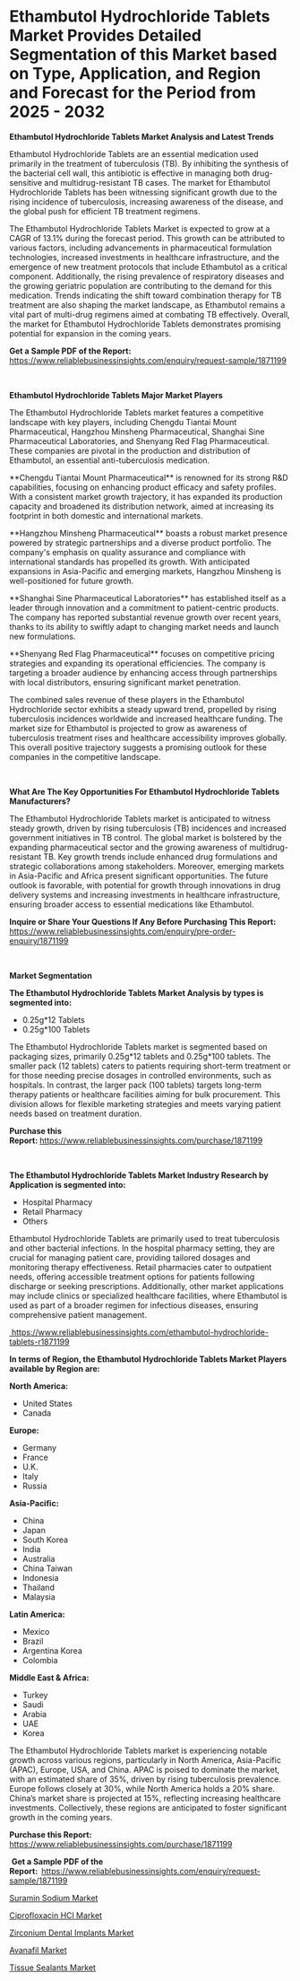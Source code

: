 <p><h1>Ethambutol Hydrochloride Tablets Market Provides Detailed Segmentation of this Market based on Type, Application, and Region and Forecast for the Period from 2025 - 2032</h1></p><p><strong>Ethambutol Hydrochloride Tablets Market Analysis and Latest Trends</strong></p>
<p><p>Ethambutol Hydrochloride Tablets are an essential medication used primarily in the treatment of tuberculosis (TB). By inhibiting the synthesis of the bacterial cell wall, this antibiotic is effective in managing both drug-sensitive and multidrug-resistant TB cases. The market for Ethambutol Hydrochloride Tablets has been witnessing significant growth due to the rising incidence of tuberculosis, increasing awareness of the disease, and the global push for efficient TB treatment regimens.</p><p>The Ethambutol Hydrochloride Tablets Market is expected to grow at a CAGR of 13.1% during the forecast period. This growth can be attributed to various factors, including advancements in pharmaceutical formulation technologies, increased investments in healthcare infrastructure, and the emergence of new treatment protocols that include Ethambutol as a critical component. Additionally, the rising prevalence of respiratory diseases and the growing geriatric population are contributing to the demand for this medication. Trends indicating the shift toward combination therapy for TB treatment are also shaping the market landscape, as Ethambutol remains a vital part of multi-drug regimens aimed at combating TB effectively. Overall, the market for Ethambutol Hydrochloride Tablets demonstrates promising potential for expansion in the coming years.</p></p>
<p><strong>Get a Sample PDF of the Report:&nbsp;</strong> <a href="https://www.reliablebusinessinsights.com/enquiry/request-sample/1871199?utm_campaign=950&utm_medium=2&utm_source=Github&utm_content=ia&utm_term=08032025&utm_id=ethambutol-hydrochloride-tablets">https://www.reliablebusinessinsights.com/enquiry/request-sample/1871199</a></p>
<p>&nbsp;</p>
<p><strong>Ethambutol Hydrochloride Tablets Major Market Players</strong></p>
<p><p>The Ethambutol Hydrochloride Tablets market features a competitive landscape with key players, including Chengdu Tiantai Mount Pharmaceutical, Hangzhou Minsheng Pharmaceutical, Shanghai Sine Pharmaceutical Laboratories, and Shenyang Red Flag Pharmaceutical. These companies are pivotal in the production and distribution of Ethambutol, an essential anti-tuberculosis medication.</p><p>**Chengdu Tiantai Mount Pharmaceutical** is renowned for its strong R&D capabilities, focusing on enhancing product efficacy and safety profiles. With a consistent market growth trajectory, it has expanded its production capacity and broadened its distribution network, aimed at increasing its footprint in both domestic and international markets.</p><p>**Hangzhou Minsheng Pharmaceutical** boasts a robust market presence powered by strategic partnerships and a diverse product portfolio. The company's emphasis on quality assurance and compliance with international standards has propelled its growth. With anticipated expansions in Asia-Pacific and emerging markets, Hangzhou Minsheng is well-positioned for future growth.</p><p>**Shanghai Sine Pharmaceutical Laboratories** has established itself as a leader through innovation and a commitment to patient-centric products. The company has reported substantial revenue growth over recent years, thanks to its ability to swiftly adapt to changing market needs and launch new formulations.</p><p>**Shenyang Red Flag Pharmaceutical** focuses on competitive pricing strategies and expanding its operational efficiencies. The company is targeting a broader audience by enhancing access through partnerships with local distributors, ensuring significant market penetration.</p><p>The combined sales revenue of these players in the Ethambutol Hydrochloride sector exhibits a steady upward trend, propelled by rising tuberculosis incidences worldwide and increased healthcare funding. The market size for Ethambutol is projected to grow as awareness of tuberculosis treatment rises and healthcare accessibility improves globally. This overall positive trajectory suggests a promising outlook for these companies in the competitive landscape.</p></p>
<p>&nbsp;</p>
<p><strong>What Are The Key Opportunities For Ethambutol Hydrochloride Tablets Manufacturers?</strong></p>
<p><p>The Ethambutol Hydrochloride Tablets market is anticipated to witness steady growth, driven by rising tuberculosis (TB) incidences and increased government initiatives in TB control. The global market is bolstered by the expanding pharmaceutical sector and the growing awareness of multidrug-resistant TB. Key growth trends include enhanced drug formulations and strategic collaborations among stakeholders. Moreover, emerging markets in Asia-Pacific and Africa present significant opportunities. The future outlook is favorable, with potential for growth through innovations in drug delivery systems and increasing investments in healthcare infrastructure, ensuring broader access to essential medications like Ethambutol.</p></p>
<p><strong>Inquire or Share Your Questions If Any Before Purchasing This Report:</strong> <a href="https://www.reliablebusinessinsights.com/enquiry/pre-order-enquiry/1871199?utm_campaign=950&utm_medium=2&utm_source=Github&utm_content=ia&utm_term=08032025&utm_id=ethambutol-hydrochloride-tablets">https://www.reliablebusinessinsights.com/enquiry/pre-order-enquiry/1871199</a></p>
<p>&nbsp;</p>
<p><strong>Market Segmentation</strong></p>
<p><strong>The Ethambutol Hydrochloride Tablets Market Analysis by types is segmented into:</strong></p>
<p><ul><li>0.25g*12 Tablets</li><li>0.25g*100 Tablets</li></ul></p>
<p><p>The Ethambutol Hydrochloride Tablets market is segmented based on packaging sizes, primarily 0.25g*12 tablets and 0.25g*100 tablets. The smaller pack (12 tablets) caters to patients requiring short-term treatment or for those needing precise dosages in controlled environments, such as hospitals. In contrast, the larger pack (100 tablets) targets long-term therapy patients or healthcare facilities aiming for bulk procurement. This division allows for flexible marketing strategies and meets varying patient needs based on treatment duration.</p></p>
<p><strong>Purchase this Report:&nbsp;</strong><a href="https://www.reliablebusinessinsights.com/purchase/1871199?utm_campaign=950&utm_medium=2&utm_source=Github&utm_content=ia&utm_term=08032025&utm_id=ethambutol-hydrochloride-tablets">https://www.reliablebusinessinsights.com/purchase/1871199</a></p>
<p>&nbsp;</p>
<p><strong>The Ethambutol Hydrochloride Tablets Market Industry Research by Application is segmented into:</strong></p>
<p><ul><li>Hospital Pharmacy</li><li>Retail Pharmacy</li><li>Others</li></ul></p>
<p><p>Ethambutol Hydrochloride Tablets are primarily used to treat tuberculosis and other bacterial infections. In the hospital pharmacy setting, they are crucial for managing patient care, providing tailored dosages and monitoring therapy effectiveness. Retail pharmacies cater to outpatient needs, offering accessible treatment options for patients following discharge or seeking prescriptions. Additionally, other market applications may include clinics or specialized healthcare facilities, where Ethambutol is used as part of a broader regimen for infectious diseases, ensuring comprehensive patient management.</p></p>
<p><a href="https://www.reliablebusinessinsights.com/ethambutol-hydrochloride-tablets-r1871199?utm_campaign=950&utm_medium=2&utm_source=Github&utm_content=ia&utm_term=08032025&utm_id=ethambutol-hydrochloride-tablets">&nbsp;https://www.reliablebusinessinsights.com/ethambutol-hydrochloride-tablets-r1871199</a></p>
<p><strong>In terms of Region, the Ethambutol Hydrochloride Tablets Market Players available by Region are:</strong></p>
<p>
    <p> <strong> North America: </strong>
        <ul>
            <li>United States</li>
            <li>Canada</li>
        </ul>
        </p> 
    <p> <strong> Europe: </strong>
        <ul>
            <li>Germany</li>
            <li>France</li>
            <li>U.K.</li>
            <li>Italy</li>
            <li>Russia</li>
        </ul>
        </p> 
    <p> <strong> Asia-Pacific: </strong>
        <ul>
            <li>China</li>
            <li>Japan</li>
            <li>South Korea</li>
            <li>India</li>
            <li>Australia</li>
            <li>China Taiwan</li>
            <li>Indonesia</li>
            <li>Thailand</li>
            <li>Malaysia</li>
        </ul>
        </p> 
    <p> <strong> Latin America: </strong>
        <ul>
            <li>Mexico</li>
            <li>Brazil</li>
            <li>Argentina Korea</li>
            <li>Colombia</li>
        </ul>
        </p> 
    <p> <strong> Middle East & Africa: </strong>
        <ul>
            <li>Turkey</li>
            <li>Saudi</li>
            <li>Arabia</li>
            <li>UAE</li>
            <li>Korea</li>
        </ul>
    </p>
    </p>
<p><p>The Ethambutol Hydrochloride Tablets market is experiencing notable growth across various regions, particularly in North America, Asia-Pacific (APAC), Europe, USA, and China. APAC is poised to dominate the market, with an estimated share of 35%, driven by rising tuberculosis prevalence. Europe follows closely at 30%, while North America holds a 20% share. China’s market share is projected at 15%, reflecting increasing healthcare investments. Collectively, these regions are anticipated to foster significant growth in the coming years.</p></p>
<p><strong>Purchase this Report: </strong><a href="https://www.reliablebusinessinsights.com/purchase/1871199?utm_campaign=950&utm_medium=2&utm_source=Github&utm_content=ia&utm_term=08032025&utm_id=ethambutol-hydrochloride-tablets">https://www.reliablebusinessinsights.com/purchase/1871199</a></p>
<p>&nbsp;<strong>Get a Sample PDF of the Report:&nbsp;&nbsp;</strong><a href="https://www.reliablebusinessinsights.com/enquiry/request-sample/1871199?utm_campaign=950&utm_medium=2&utm_source=Github&utm_content=ia&utm_term=08032025&utm_id=ethambutol-hydrochloride-tablets">https://www.reliablebusinessinsights.com/enquiry/request-sample/1871199</a></p>
<p><strong></strong></p>
<p><p><a href="https://github.com/fendtdjunawo/Market-Research-Report-List-1/blob/main/suramin-sodium-market.md?utm_campaign=950&utm_medium=2&utm_source=Github&utm_content=ia&utm_term=08032025&utm_id=ethambutol-hydrochloride-tablets">Suramin Sodium Market</a></p><p><a href="https://github.com/kovasovitzzg/Market-Research-Report-List-1/blob/main/ciprofloxacin-hcl-market.md?utm_campaign=950&utm_medium=2&utm_source=Github&utm_content=ia&utm_term=08032025&utm_id=ethambutol-hydrochloride-tablets">Ciprofloxacin HCl Market</a></p><p><a href="https://github.com/raaschadonle/Market-Research-Report-List-1/blob/main/zirconium-dental-implants-market.md?utm_campaign=950&utm_medium=2&utm_source=Github&utm_content=ia&utm_term=08032025&utm_id=ethambutol-hydrochloride-tablets">Zirconium Dental Implants Market</a></p><p><a href="https://github.com/palenjeppecd/Market-Research-Report-List-1/blob/main/avanafil-market.md?utm_campaign=950&utm_medium=2&utm_source=Github&utm_content=ia&utm_term=08032025&utm_id=ethambutol-hydrochloride-tablets">Avanafil Market</a></p><p><a href="https://github.com/danzopachllq/Market-Research-Report-List-1/blob/main/tissue-sealants-market.md?utm_campaign=950&utm_medium=2&utm_source=Github&utm_content=ia&utm_term=08032025&utm_id=ethambutol-hydrochloride-tablets">Tissue Sealants Market</a></p></p>